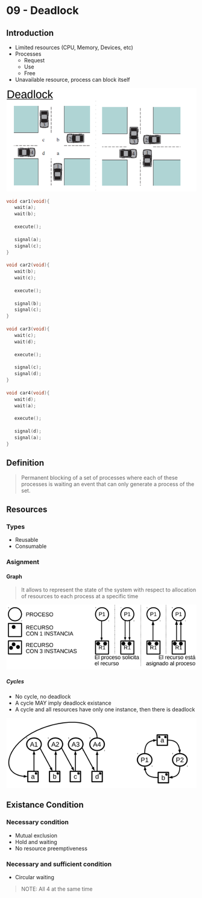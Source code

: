 # 09 - Deadlock

## Introduction

- Limited resources (CPU, Memory, Devices, etc)
- Processes
  - Request
  - Use
  - Free
- Unavailable resource, process can block itself

![Car expample](images/deadlock_car.png)

```c
void car1(void){
   wait(a);
   wait(b);

   execute();

   signal(a);
   signal(c);
}

void car2(void){
   wait(b);
   wait(c);

   execute();

   signal(b);
   signal(c);
}

void car3(void){
   wait(c);
   wait(d);

   execute();

   signal(c);
   signal(d);
}

void car4(void){
   wait(d);
   wait(a);

   execute();

   signal(d);
   signal(a);
}
```

## Definition

> Permanent blocking of a set of processes
> where each of these processes is waiting
> an event that can only generate a process of the set.

## Resources

### Types

- Reusable
- Consumable

### Asignment

#### Graph

> It allows to represent the state of the system with respect to
> allocation of resources to each process at a specific time

![graph](images/graph.png)

##### Cycles

- No cycle, no deadlock
- A cycle MAY imply deadlock existance
- A cycle and all resources have only one instance, then there is deadlock

![deadlock existance](images/deadlock_existance.png)

## Existance Condition

### Necessary condition

- Mutual exclusion
- Hold and waiting
- No resource preemptiveness

### Necessary and sufficient condition

- Circular waiting

> NOTE: All 4 at the same time
